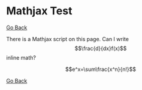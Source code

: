 # Mathjax Test

[Go Back](/)

<script type="text/javascript" async src="https://cdn.mathjax.org/mathjax/latest/MathJax.js?config=TeX-MML-AM_CHTML"></script>

There is a Mathjax script on this page. Can I write $$\frac{d}{dx}f(x)$$ inline math?

$$e^x=\sum\frac{x^n}{n!}$$

[Go Back](/)